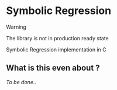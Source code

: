 # Symbolic Regression

> [!WARNING]
> The library is not in production ready state 

Symbolic Regression implementation in C

## What is this even about ?
*To be done..*
